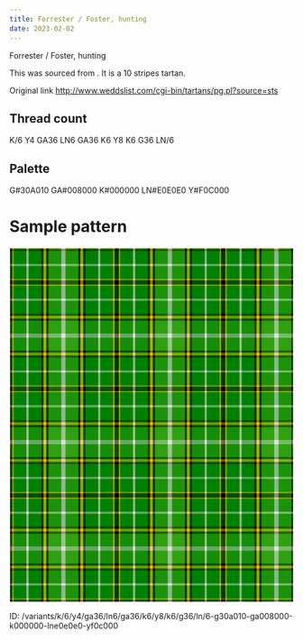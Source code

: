 ```yaml
---
title: Forrester / Foster, hunting
date: 2023-02-02
---
```

Forrester / Foster, hunting

This was sourced from <no value>.  It is a 10 stripes tartan.

Original link http://www.weddslist.com/cgi-bin/tartans/pg.pl?source=sts

## Thread count
K/6 Y4 GA36 LN6 GA36 K6 Y8 K6 G36 LN/6

## Palette
G#30A010 GA#008000 K#000000 LN#E0E0E0 Y#F0C000

# Sample pattern

![Tartan detail](tartan.png "K/6 Y4 GA36 LN6 GA36 K6 Y8 K6 G36 LN/6 tartan")

ID: /variants/k/6/y4/ga36/ln6/ga36/k6/y8/k6/g36/ln/6-g30a010-ga008000-k000000-lne0e0e0-yf0c000